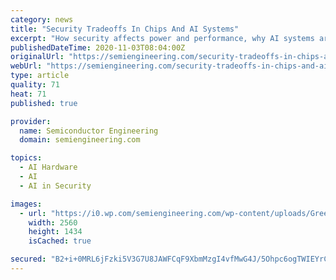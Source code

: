 ```yaml
---
category: news
title: "Security Tradeoffs In Chips And AI Systems"
excerpt: "How security affects power and performance, why AI systems are so difficult to secure, and why privacy is a growing consideration."
publishedDateTime: 2020-11-03T08:04:00Z
originalUrl: "https://semiengineering.com/security-tradeoffs-in-chips-and-ai-systems/"
webUrl: "https://semiengineering.com/security-tradeoffs-in-chips-and-ai-systems/"
type: article
quality: 71
heat: 71
published: true

provider:
  name: Semiconductor Engineering
  domain: semiengineering.com

topics:
  - AI Hardware
  - AI
  - AI in Security

images:
  - url: "https://i0.wp.com/semiengineering.com/wp-content/uploads/Green-lock-AdobeStock_262812904-10-12-20-scaled.jpeg?fit=2560%2C1434&#038;ssl=1"
    width: 2560
    height: 1434
    isCached: true

secured: "B2+i+0MRL6jFzki5V3G7U8JAWFCqF9XbmMzgI4vfMwG4J/5Ohpc6ogTWIEYrCPem2ubeo3Mu0s1vg7gbWO8401hbD7PX4gxcVLUH/qKF4eLFOCVwDqTO+p38au5sMmUuL+kyfzeTfpx5LahimmJmLDaICwhIM4RWeYE+2uYtIggjeP/RGl72mIJeYIxE2g+GQEC9nsx/CSuMdxirJzikDiNvD0gCo5vtQQEiPpTBFp9/4bB9IDlK10jUHk3Kp8pUjqRTjdz+tBwMaR/qpEO+Hy8j9BkPy6IVNZhBAwzhgOEBKAORaXXrN7ivKmbopU4bDqSVGSx3K4Sx3xQSxD7aCKFz8Yp4m3gYoaqjTGfxMCs=;9pwnYOTp3hmIvxkRXpRQAg=="
---
```


